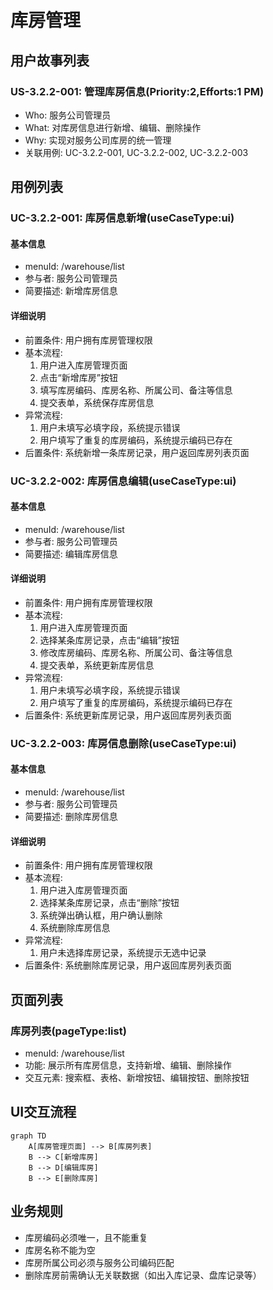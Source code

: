 #  库房管理

##  用户故事列表

###  US-3.2.2-001: 管理库房信息(Priority:2,Efforts:1 PM)
- Who: 服务公司管理员
- What: 对库房信息进行新增、编辑、删除操作
- Why: 实现对服务公司库房的统一管理
- 关联用例: UC-3.2.2-001, UC-3.2.2-002, UC-3.2.2-003

##  用例列表

###  UC-3.2.2-001: 库房信息新增(useCaseType:ui)

####  基本信息
- menuId: /warehouse/list
- 参与者: 服务公司管理员
- 简要描述: 新增库房信息

####  详细说明
- 前置条件: 用户拥有库房管理权限
- 基本流程:
  1. 用户进入库房管理页面
  2. 点击“新增库房”按钮
  3. 填写库房编码、库房名称、所属公司、备注等信息
  4. 提交表单，系统保存库房信息
- 异常流程:
  1. 用户未填写必填字段，系统提示错误
  2. 用户填写了重复的库房编码，系统提示编码已存在
- 后置条件: 系统新增一条库房记录，用户返回库房列表页面

###  UC-3.2.2-002: 库房信息编辑(useCaseType:ui)

####  基本信息
- menuId: /warehouse/list
- 参与者: 服务公司管理员
- 简要描述: 编辑库房信息

####  详细说明
- 前置条件: 用户拥有库房管理权限
- 基本流程:
  1. 用户进入库房管理页面
  2. 选择某条库房记录，点击“编辑”按钮
  3. 修改库房编码、库房名称、所属公司、备注等信息
  4. 提交表单，系统更新库房信息
- 异常流程:
  1. 用户未填写必填字段，系统提示错误
  2. 用户填写了重复的库房编码，系统提示编码已存在
- 后置条件: 系统更新库房记录，用户返回库房列表页面

###  UC-3.2.2-003: 库房信息删除(useCaseType:ui)

####  基本信息
- menuId: /warehouse/list
- 参与者: 服务公司管理员
- 简要描述: 删除库房信息

####  详细说明
- 前置条件: 用户拥有库房管理权限
- 基本流程:
  1. 用户进入库房管理页面
  2. 选择某条库房记录，点击“删除”按钮
  3. 系统弹出确认框，用户确认删除
  4. 系统删除库房信息
- 异常流程:
  1. 用户未选择库房记录，系统提示无选中记录
- 后置条件: 系统删除库房记录，用户返回库房列表页面

##  页面列表

###  库房列表(pageType:list)
- menuId: /warehouse/list
- 功能: 展示所有库房信息，支持新增、编辑、删除操作
- 交互元素: 搜索框、表格、新增按钮、编辑按钮、删除按钮

##  UI交互流程
```mermaid
graph TD
    A[库房管理页面] --> B[库房列表]
    B --> C[新增库房]
    B --> D[编辑库房]
    B --> E[删除库房]
```

##  业务规则
- 库房编码必须唯一，且不能重复
- 库房名称不能为空
- 库房所属公司必须与服务公司编码匹配
- 删除库房前需确认无关联数据（如出入库记录、盘库记录等）

